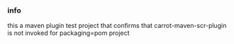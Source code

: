 ### info

this a maven plugin test project that 
confirms that carrot-maven-scr-plugin
is not invoked for packaging=pom project
